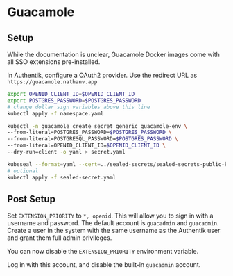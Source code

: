 # Guacamole

## Setup

While the documentation is unclear, Guacamole Docker images come with all
SSO extensions pre-installed.

In Authentik, configure a OAuth2 provider. Use the redirect URL as
`https://guacamole.nathanv.app`

```bash
export OPENID_CLIENT_ID=$OPENID_CLIENT_ID
export POSTGRES_PASSWORD=$POSTGRES_PASSWORD
# change dollar sign variables above this line
kubectl apply -f namespace.yaml

kubectl -n guacamole create secret generic guacamole-env \
--from-literal=POSTGRES_PASSWORD=$POSTGRES_PASSWORD \
--from-literal=POSTGRESQL_PASSWORD=$POSTGRES_PASSWORD \
--from-literal=OPENID_CLIENT_ID=$OPENID_CLIENT_ID \
--dry-run=client -o yaml > secret.yaml

kubeseal --format=yaml --cert=../sealed-secrets/sealed-secrets-public-key.pem < secret.yaml > sealed-secret.yaml
# optional
kubectl apply -f sealed-secret.yaml
```

## Post Setup

Set `EXTENSION_PRIORITY` to `*, openid`. This will allow you to sign in
with a username and password. The default account is `guacadmin` and `guacadmin`.
Create a user in the system with the same username as the Authentik user
and grant them full admin privileges.

You can now disable the `EXTENSION_PRIORITY` environment variable.

Log in with this account, and disable the built-in `guacadmin` account.
